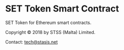 # SET Token Smart Contract #

SET Token for Ethereum smart contracts.

Copyright © 2018 by STSS (Malta) Limited.

Contact: <tech@stasis.net>

